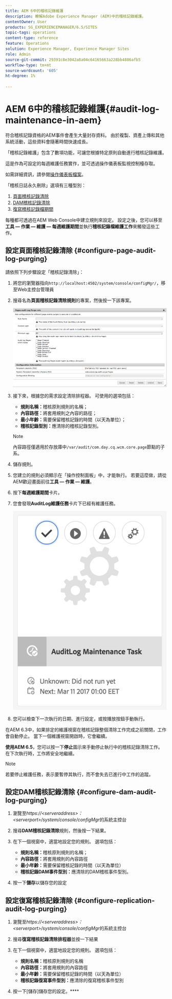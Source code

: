 ```yaml
---
title: AEM 6中的稽核記錄維護
description: 瞭解Adobe Experience Manager (AEM)中的稽核記錄維護。
contentOwner: User
products: SG_EXPERIENCEMANAGER/6.5/SITES
topic-tags: operations
content-type: reference
feature: Operations
solution: Experience Manager, Experience Manager Sites
role: Admin
source-git-commit: 29391c8e3042a8a04c64165663a228bb4886afb5
workflow-type: tm+mt
source-wordcount: '605'
ht-degree: 1%

---
```


# AEM 6中的稽核記錄維護{#audit-log-maintenance-in-aem}

符合稽核記錄資格的AEM事件會產生大量封存資料。 由於複製、資產上傳和其他系統活動，這些資料會隨著時間快速成長。

「稽核記錄維護」包含了數項功能，可讓您根據特定原則自動進行稽核記錄維護。

這是作為可設定的每週維護任務實作，並可透過操作儀表板監視控制檯存取。

如需詳細資訊，請參閱[操作儀表板檔案](/help/sites-administering/operations-dashboard.md)。

「稽核日誌永久刪除」選項有三種型別：

1. [頁面稽核記錄清除](/help/sites-administering/operations-audit-log.md#configure-page-audit-log-purging)
1. [DAM稽核記錄清除](/help/sites-administering/operations-audit-log.md#configure-dam-audit-log-purging)
1. [復寫稽核記錄檔期間](/help/sites-administering/operations-audit-log.md#configure-replication-audit-log-purging)

每種都可透過在AEM Web Console中建立規則來設定。 設定之後，您可以移至&#x200B;**工具 — 作業 — 維護 — 每週維護期間**&#x200B;並執行&#x200B;**稽核記錄檔維護工作**&#x200B;來觸發這些工作。

## 設定頁面稽核記錄清除 {#configure-page-audit-log-purging}

請依照下列步驟設定「稽核記錄清除」：

1. 將您的瀏覽器指向`http://localhost:4502/system/console/configMgr/`，移至Web主控台管理員

1. 搜尋名為&#x200B;**頁面稽核記錄清除規則**&#x200B;的專案，然後按一下該專案。

   ![chlimage_1-365](assets/chlimage_1-365.png)

1. 接下來，根據您的需求設定清除排程器。 可使用的選項包括：

   * **規則名稱：**&#x200B;稽核原則規則的名稱；
   * **內容路徑：**&#x200B;將套用規則之內容的路徑；
   * **最小年齡：**&#x200B;需要保留稽核記錄的時間（以天為單位）；
   * **稽核記錄型別：**&#x200B;應清除的稽核記錄型別。

   >[!NOTE]
   >
   >內容路徑僅適用於存放庫中`/var/audit/com.day.cq.wcm.core.page`節點的子系。

1. 儲存規則。
1. 您建立的規則必須顯示在「操作控制面板」中，才能執行。 若要這麼做，請從AEM歡迎畫面前往&#x200B;**工具 — 作業 — 維護**。

1. 按下&#x200B;**每週維護期間**&#x200B;卡片。

1. 您會發現&#x200B;**AuditLog維護任務**&#x200B;卡片下已經有維護任務。

   ![chlimage_1-366](assets/chlimage_1-366.png)

1. 您可以檢查下一次執行的日期、進行設定，或按播放按鈕手動執行。

在AEM 6.3中，如果排定的維護視窗在稽核記錄整個清除工作完成之前關閉，工作會自動停止。 當下一個維護視窗開啟時，它會繼續。

**使用AEM 6.5**，您可以按一下&#x200B;**停止**&#x200B;圖示來手動停止執行中的稽核記錄清除工作。 在下次執行時，工作將安全地繼續。

>[!NOTE]
>
>若要停止維護任務，表示要暫停其執行，而不會失去已進行中工作的追蹤。

## 設定DAM稽核記錄清除 {#configure-dam-audit-log-purging}

1. 瀏覽至&#x200B;*https://&lt;serveraddress>：&lt;serverport>/system/console/configMgr*&#x200B;的系統主控台
1. 搜尋&#x200B;**DAM稽核記錄清除**&#x200B;規則，然後按一下結果。
1. 在下一個視窗中，適當地設定您的規則。 選項包括：

   * **規則名稱：**&#x200B;稽核原則規則的名稱；
   * **內容路徑：**&#x200B;將套用規則的內容路徑
   * **最小年齡：**&#x200B;需要保留稽核記錄的時間（以天為單位）
   * **稽核記錄DAM事件型別：**&#x200B;應清除的DAM稽核事件型別。

1. 按一下&#x200B;**儲存**&#x200B;以儲存您的設定

## 設定復寫稽核記錄清除  {#configure-replication-audit-log-purging}

1. 瀏覽至&#x200B;*https://&lt;serveraddress>：&lt;serverport>/system/console/configMgr*&#x200B;的系統主控台
1. 搜尋&#x200B;**復寫稽核記錄清除排程器**&#x200B;並按一下結果
1. 在下一個視窗中，適當地設定您的規則。 選項包括：

   * **規則名稱：**&#x200B;稽核原則規則的名稱
   * **內容路徑：**&#x200B;將套用規則的內容路徑
   * **最小年齡：**&#x200B;需要保留稽核記錄的時間（以天為單位）
   * **稽核記錄復寫事件型別：**&#x200B;應清除的復寫稽核事件型別

1. 按一下[儲存]儲存您的設定。****
